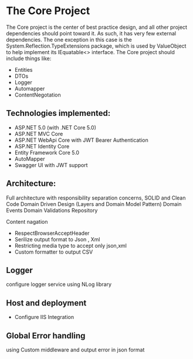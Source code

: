 
# The Core Project
The Core project is the center of best practice design,
 and all other project dependencies should point toward it. 
 As such, it has very few external dependencies.
The one exception in this case is the System.Reflection.TypeExtensions package,
 which is used by ValueObject to help implement 
 its IEquatable<> interface.
 The Core project should include things like:

* Entities
* DTOs
* Logger
* Automapper
* ContentNegotation

## Technologies implemented:
* ASP.NET 5.0 (with .NET Core 5.0)
* ASP.NET MVC Core
* ASP.NET WebApi Core with JWT Bearer Authentication
* ASP.NET Identity Core
* Entity Framework Core 5.0
* AutoMapper
* Swagger UI with JWT support


## Architecture:
Full architecture with responsibility separation concerns, SOLID and Clean Code
Domain Driven Design (Layers and Domain Model Pattern)
Domain Events
Domain Validations
Repository


Content nagation 
 * RespectBrowserAcceptHeader 
 * Serilize output format to Json , Xml 
 * Restricting media type to accept only json,xml
 * Custom formatter to output CSV 

 ## Logger
 configure logger service using NLog library

 ## Host and deployment 
 * Configure IIS Integration 

 ## Global Error handling 
 using Custom middleware and output error in json format 
